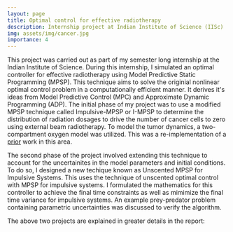 ```yaml
---
layout: page
title: Optimal control for effective radiotherapy 
description: Internship project at Indian Institute of Science (IISc)
img: assets/img/cancer.jpg
importance: 4
---
```


This project was carried out as part of my semester long internship at the Indian Institute of Science. 
During this internship, I simulated an optimal controller for effective radiotherapy using Model Predictive Static Programming (MPSP). This technique aims to solve 
the originial nonlinear optimal control problem in a computationally efficient manner. It derives it's ideas from Model Predictive Control (MPC) and Approximate Dynamic Programming (ADP).
The initial phase of my project was to use a modified MPSP technique called Impulsive-MPSP or I-MPSP to determine the distribution of radiation dosages to drive the number of cancer cells to zero using external beam radiotherapy. To model 
the tumor dynamics, a two-compartment oxygen model was utilized. This was a re-implementation of a [prior](https://www.sciencedirect.com/science/article/pii/S147466701643497X) work in this area. 

The second phase of the project involved extending this technique to account for the uncertainites in the model parameters and initial conditions. To do so, I designed a new techique known as Unscented MPSP for Impulsive Systems. 
This uses the technique of unscented optimal control with MPSP for impulsive systems. I formulated the mathematics for this controller to achieve the final time constraints as well as mimimize the final time variance for impulsive systems. An example prey-predator problem containing parametric uncertainties was discussed to verify
the algorithm. 

The above two projects are explained in greater details in the report: 

<object data="/assets/pdf/U-IMPSP.pdf" width="1000" height="1000" type='application/pdf'></object>


